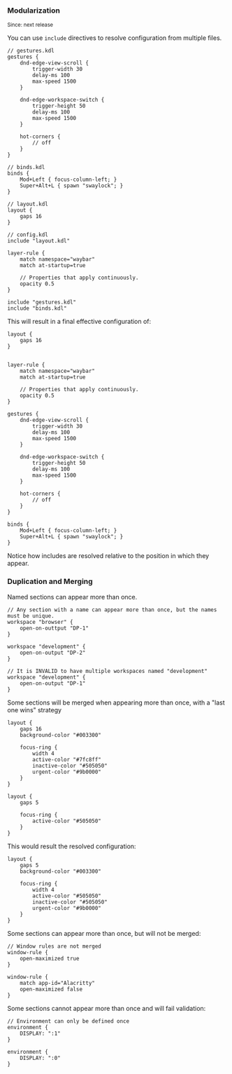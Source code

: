 ### Modularization

<sup>Since: next release</sup>

You can use `include` directives to resolve configuration from multiple files.

```kdl
// gestures.kdl
gestures {
    dnd-edge-view-scroll {
        trigger-width 30
        delay-ms 100
        max-speed 1500
    }

    dnd-edge-workspace-switch {
        trigger-height 50
        delay-ms 100
        max-speed 1500
    }

    hot-corners {
        // off
    }
}
```

```kdl
// binds.kdl
binds {
    Mod+Left { focus-column-left; }
    Super+Alt+L { spawn "swaylock"; }
}
```

```kdl
// layout.kdl
layout {
    gaps 16
}
```

```kdl
// config.kdl
include "layout.kdl"

layer-rule {
    match namespace="waybar"
    match at-startup=true

    // Properties that apply continuously.
    opacity 0.5
}

include "gestures.kdl"
include "binds.kdl"
```

This will result in a final effective configuration of:

```kdl
layout {
    gaps 16
}


layer-rule {
    match namespace="waybar"
    match at-startup=true

    // Properties that apply continuously.
    opacity 0.5
}

gestures {
    dnd-edge-view-scroll {
        trigger-width 30
        delay-ms 100
        max-speed 1500
    }

    dnd-edge-workspace-switch {
        trigger-height 50
        delay-ms 100
        max-speed 1500
    }

    hot-corners {
        // off
    }
}

binds {
    Mod+Left { focus-column-left; }
    Super+Alt+L { spawn "swaylock"; }
}
```

Notice how includes are resolved relative to the position in which they appear.

### Duplication and Merging

Named sections can appear more than once.

```kdl,must-fail
// Any section with a name can appear more than once, but the names must be unique.
workspace "browser" {
    open-on-outtput "DP-1"
}

workspace "development" {
    open-on-output "DP-2"
}

// It is INVALID to have multiple workspaces named "development"
workspace "development" {
    open-on-output "DP-1"
}
```

Some sections will be merged when appearing more than once, with a "last one wins" strategy

```kdl
layout {
    gaps 16
    background-color "#003300"

    focus-ring {
        width 4
        active-color "#7fc8ff"
        inactive-color "#505050"
        urgent-color "#9b0000"
    }
}

layout {
    gaps 5

    focus-ring {
        active-color "#505050"
    }
}
```

This would result the resolved configuration:
```kdl
layout {
    gaps 5
    background-color "#003300"

    focus-ring {
        width 4
        active-color "#505050"
        inactive-color "#505050"
        urgent-color "#9b0000"
    }
}
```

Some sections can appear more than once, but will not be merged:

```kdl
// Window rules are not merged
window-rule {
    open-maximized true
}

window-rule {
    match app-id="Alacritty"
    open-maximized false
}
```

Some sections cannot appear more than once and will fail validation:

```kdl,must-fail
// Environment can only be defined once
environment {
    DISPLAY: ":1"
}

environment {
    DISPLAY: ":0"
}
```